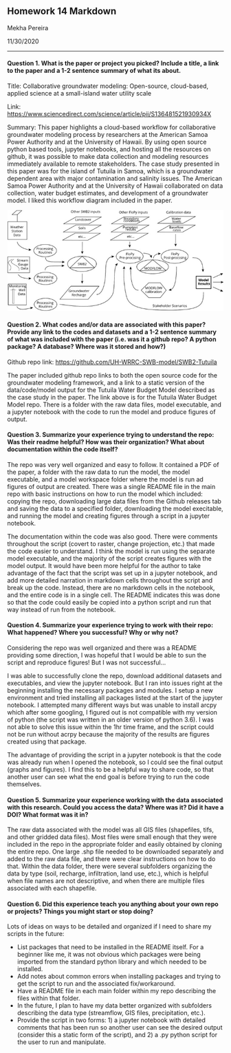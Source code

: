 ## Homework 14 Markdown
Mekha Pereira

11/30/2020

---------
#### Question 1. What is the paper or project you picked? Include a title, a link to the paper and a 1-2 sentence summary of what its about.

Title: Collaborative groundwater modeling: Open-source, cloud-based, applied science at a small-island water utility scale

Link: https://www.sciencedirect.com/science/article/pii/S136481521930934X

Summary: This paper highlights a cloud-based workflow for collaborative groundwater modeling process by researchers at the American Samoa Power Authority and at the University of Hawaii. By using open source python based tools, jupyter notebooks, and hosting all the resources on github, it was possible to make data collection and modeling resources immediately available to remote stakeholders. The case study presented in this paper was for the island of Tutuila in Samoa, which is a groundwater dependent area with major contamination and salinity issues. The American Samoa Power Authority and at the University of Hawaii collaborated on data collection, water budget estimates, and development of a groundwater model. I liked this workflow diagram included in the paper.

![](assets/Pereira_HW14-3a713454.png)

#### Question 2. What codes and/or data are associated with this paper? Provide any link to the codes and datasets and a 1-2 sentence summary of what was included with the paper (i.e. was it a github repo? A python package? A database? Where was it stored and how?)

Github repo link: https://github.com/UH-WRRC-SWB-model/SWB2-Tutuila

The paper included github repo links to both the open source code for the groundwater modeling framework, and a link to a static version of the data/code/model output for the Tutuila Water Budget Model described as the case study in the paper. The link above is for the Tutuila Water Budget Model repo. There is a folder with the raw data files, model executable, and a jupyter notebook with the code to run the model and produce figures of output.

#### Question 3. Summarize your experience trying to understand the repo: Was their readme helpful? How was their organization? What about documentation within the code itself?

The repo was very well organized and easy to follow. It contained a PDF of the paper, a folder with the raw data to run the model, the model executable, and a model workspace folder where the model is run ad figures of output are created. There was a single README file in the main repo with basic instructions on how to run the model which included: copying the repo, downloading large data files from the Github releases tab and saving the data to a specified folder, downloading the model execitable, and running the model and creating figures through a script in a jupyter notebook.

The documentation within the code was also good. There were comments throughout the script (covert to raster, change projection, etc.) that made the code easier to understand. I think the model is run using the separate model executable, and the majority of the script creates figures with the model output. It would have been more helpful for the author to take advantage of the fact that the script was set up in a jupyter notebook, and add more detailed narration in markdown cells throughout the script and break up the code. Instead, there are no markdown cells in the notebook, and the entire code is in a single cell. The README indicates this was done so that the code could easily be copied into a python script and run that way instead of run from the notebook.

#### Question 4. Summarize your experience trying to work with their repo: What happened? Where you successful? Why or why not?

Considering the repo was well organized and there was a README providing some direction, I was hopeful that I would be able to sun the script and reproduce figures! But I was not successful...

I was able to successfully clone the repo, download additional datasets and executables, and view the jupyter notebook. But I ran into issues right at the beginning installing the necessary packages and modules. I setup a new environment and tried installing all packages listed at the start of the jupyter notebook. I attempted many different ways but was unable to install arcpy which after some googling, I figured out is not compatible with my version of python (the script was written in an older version of python 3.6). I was not able to solve this issue within the 1hr time frame, and the script could not be run without acrpy because the majority of the results are figures created using that package.

The advantage of providing the script in a jupyter notebook is that the code was already run when I opened the notebook, so I could see the final output (graphs and figures). I find this to be a helpful way to share code, so that another user can see what the end goal is before trying to run the code themselves.

#### Question 5. Summarize your experience working with the data associated with this research. Could you access the data? Where was it? Did it have a DOI? What format was it in?

The raw data associated with the model was all GIS files (shapefiles, tifs, and other gridded data files). Most files were small enough that they were included in the repo in the appropriate folder and easily obtained by cloning the entire repo. One large .shp file needed to be downloaded separately and added to the raw data file, and there were clear instructions on how to do that. Within the data folder, there were several subfolders organizing the data by type (soil, recharge, infiltration, land use, etc.), which is helpful when file names are not descriptive, and when there are multiple files associated with each shapefile.

#### Question 6. Did this experience teach you anything about your own repo or projects? Things you might start or stop doing?

Lots of ideas on ways to be detailed and organized if I need to share my scripts in the future:

* List packages that need to be installed in the README itself. For a beginner like me, it was not obvious which packages were being imported from the standard python library and which needed to be installed.
* Add notes about common errors when installing packages and trying to get the script to run and the associated fix/workaround.
* Have a README file in each main folder within my repo describing the files within that folder.
* In the future, I plan to have my data better organized with subfolders describing the data type (streamflow, GIS files, precipitation, etc.).
* Provide the script in two forms: 1) a jupyter notebook with detailed comments that has been run so another user can see the desired output (consider this a static form of the script), and 2) a .py python script for the user to run and manipulate.
